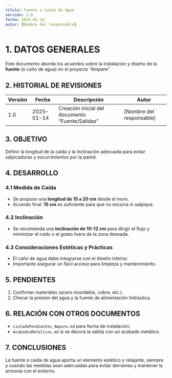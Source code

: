 ```yaml
---
título: Fuente o Caída de Agua
versión: 1.0
fecha: 2025-01-14
autor: [Nombre del responsable]
---
```


# 1. DATOS GENERALES
Este documento aborda los acuerdos sobre la instalación y diseño de la **fuente** (o caño de agua) en el proyecto “Ampare”.

## 2. HISTORIAL DE REVISIONES
| Versión | Fecha       | Descripción                                       | Autor                  |
|---------|------------|---------------------------------------------------|------------------------|
| 1.0     | 2025-01-14 | Creación inicial del documento “Fuente/Salidas”   | [Nombre del responsable] |

## 3. OBJETIVO
Definir la longitud de la caída y la inclinación adecuada para evitar salpicaduras y escurrimientos por la pared.

## 4. DESARROLLO

### 4.1 Medida de Caída
- Se propuso una **longitud de 15 a 20 cm** desde el muro.
- Acuerdo final: **15 cm** es suficiente para que no escurra ni salpique.

### 4.2 Inclinación
- Se recomienda una **inclinación de 10-12 cm** para dirigir el flujo y minimizar el ruido o el goteo fuera de la zona deseada.

### 4.3 Consideraciones Estéticas y Prácticas
- El caño de agua debe integrarse con el diseño interior.
- Importante asegurar un fácil acceso para limpieza y mantenimiento.

## 5. PENDIENTES
1. Confirmar materiales (acero inoxidable, cobre, etc.).
2. Checar la presión del agua y la fuente de alimentación hidráulica.

## 6. RELACIÓN CON OTROS DOCUMENTOS
- `ListadoPendientes_Ampare.md` para fecha de instalación.
- `AcabadosMetalicos.md` si se decora la salida con un acabado metálico.

## 7. CONCLUSIONES
La fuente o caída de agua aporta un elemento estético y relajante, siempre y cuando las medidas sean adecuadas para evitar derrames y mantener la armonía con el entorno.

